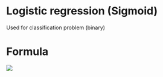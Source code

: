 # Logistic regression (Sigmoid)
Used for classification problem (binary)


# Formula
<img src="https://latex.codecogs.com/svg.latex?\Large&space;g(z)%20=%20\frac{1}{1+e^{-z}}" /> <br>
